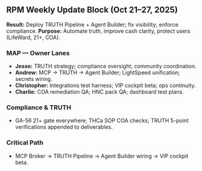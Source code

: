 ## RPM Weekly Update Block (Oct 21–27, 2025)
**Result:** Deploy TRUTH Pipeline + Agent Builder; fix visibility; enforce compliance.
**Purpose:** Automate truth, improve cash clarity, protect users (LifeWard, 21+, COA).

### MAP — Owner Lanes
- **Jesse:** TRUTH strategy; compliance oversight; community coordination.
- **Andrew:** MCP → TRUTH → Agent Builder; LightSpeed unification; secrets wiring.
- **Christopher:** Integrations test harness; VIP cockpit beta; ops continuity.
- **Charlie:** COA remediation QA; HNC pack QA; dashboard test plans.

### Compliance & TRUTH
- GA-56 21+ gate everywhere; THCa SOP COA checks; TRUTH 5-point verifications appended to deliverables.

### Critical Path
- MCP Broker → TRUTH Pipeline → Agent Builder wiring → VIP cockpit beta.


